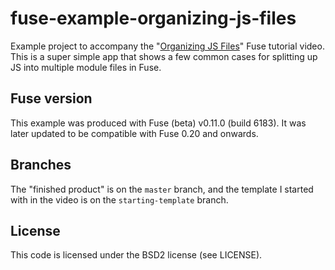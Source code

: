 # fuse-example-organizing-js-files
Example project to accompany the "[Organizing JS Files](https://youtu.be/DPUA1KVu-ks)" Fuse tutorial video. This is a super simple app that shows a few common cases for splitting up JS into multiple module files in Fuse.

## Fuse version
This example was produced with Fuse (beta) v0.11.0 (build 6183). It was later updated to be compatible with Fuse 0.20 and onwards.

## Branches
The "finished product" is on the `master` branch, and the template I started with in the video is on the `starting-template` branch.

## License
This code is licensed under the BSD2 license (see LICENSE).

